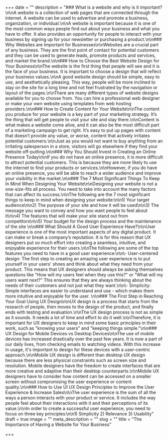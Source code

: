 +++
date = ""
description = "### What is a website and why is it important?\n\nA website is a collection of web pages that are connected through the internet. A website can be used to advertise and promote a business, organization, or individual.\n\nA website is important because it is one of the most common ways people find out about your business and what you have to offer. It also provides an opportunity for people to interact with your business by signing up for your newsletter or purchasing a product.\n\n### Why Websites are Important for Businesses\n\nWebsites are a crucial part of any business. They are the first point of contact for potential customers and they can be used to generate leads, promote products and services, and market the brand.\n\n### How to Choose the Best Website Design for Your Business\n\nThe website is the first thing that people will see and it is the face of your business. It is important to choose a design that will reflect your business values.\n\nA good website design should be simple, easy to use, and aesthetically pleasing. This way, people will be more inclined to stay on the site for a long time and not feel frustrated by the navigation or layout of the pages.\n\nThere are many different types of website designs available for you to choose from. You can hire a professional web designer or make your own website using templates from web hosting providers.\n\n### How to Create Content for Your Website\n\nThe content you produce for your website is a key part of your marketing strategy. It’s the thing that will get people to visit your site and stay there.\n\nContent is what makes a website come alive, and it can also be the most difficult part of a marketing campaign to get right. It’s easy to put up pages with content that doesn’t provide any value, or worse, content that actively irritates potential customers.\n\nJust as you would not want to buy anything from an irritating salesperson in a store, visitors will go elsewhere if they find your website off-putting.\n\n### Why You Should Invest in Creating an Online Presence Today\n\nIf you do not have an online presence, it is more difficult to attract potential customers. This is because they are more likely to use the internet to find your products or services.\n\nHowever, if you do have an online presence, you will be able to reach a wider audience and improve your visibility in the market.\n\n### The 7 Most Significant Things To Keep In Mind When Designing Your Website\n\nDesigning your website is not a one-size-fits all process. You need to take into account the many factors that can affect its success.\n\nThe following are the 7 most significant things to keep in mind when designing your website:\n\n1) Your target audience\n\n2) The purpose of your site and how it will be used\n\n3) The message you want to convey and how you want people to feel about it\n\n4) The features that will make your site stand out from competitors\n\n5) Your budget for the design process and the maintenance of the site \n\n### What Should A Good User Experience Have?\n\nUser experience is one of the most important aspects of any digital product. It can make or break a company’s reputation. It is for this reason that UX designers put so much effort into creating a seamless, intuitive, and enjoyable experience for their users.\n\nThe following are some of the top features you need to have in a good user experience:\n\n\\- User-centered design: The first step to creating an amazing user experience is to put yourself in your users' shoes and think about what they need from your product. This means that UX designers should always be asking themselves questions like \"How will my users feel when they use this?\" or \"What will my users want next?\" This ensures that they are always thinking about the needs of their customers and not just what they want.\n\n\\- Simplicity: Simple interfaces are easier to understand and use - which makes them more intuitive and enjoyable for the user. \n\n### The First Step in Reaching Your Goal Using UX Design\n\nUX design is a process that starts from the research of people, then moves to the design of the product, and finally ends with testing and evaluation.\n\nThe UX design process is not as simple as it sounds. It needs a lot of time and effort to do it well.\n\nTherefore, it is important for UX designers to keep in mind some basic principles in their work, such as \"knowing your users\" and \"keeping things simple.\"\n\n### UX Design for Mobile Devices vs Desktop Devices\n\nThe use of mobile devices has increased drastically over the past few years. It is now a part of our daily lives, from checking emails to watching videos. With this increase in usage, it's important to design for these devices with a user-centric approach.\n\nMobile UX design is different than desktop UX design because there are less physical constraints such as screen size and resolution. Mobile designers have the freedom to create interfaces that are more creative and adaptive than their desktop counterparts.\n\nMobile UX designers have to consider how content can be accessed on a smaller screen without compromising the user experience or content quality.\n\n### How to Use UI UX Design Principles to Improve the User Experience & Increase Sales\n\nThe user experience is the sum of all the ways a person interacts with your product or service. It includes the way people feel about their interactions with it and their perceptions of its value.\n\nIn order to create a successful user experience, you need to focus on three key principles:\n\n1) Simplicity 2) Relevance 3) Usability"
draft = true
image = ""
meta_description = ""
slug = ""
title = "The Importance of Having a Website for Your Business"

+++
